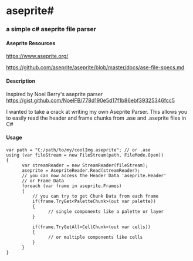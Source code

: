 
# aseprite#
### a simple c# aseprite file parser

#### Aseprite Resources
https://www.aseprite.org/

https://github.com/aseprite/aseprite/blob/master/docs/ase-file-specs.md

#### Description
Inspired by  Noel Berry's aseprite parser 
https://gist.github.com/NoelFB/778d190e5d17f1b86ebf39325346fcc5

I wanted to take a crack at writing my own Aseprite Parser. This allows you to easily read the header and frame chunks from .ase and .aseprite files in C#

#### Usage
    var path = "C:/path/to/my/coolImg.aseprite"; // or .ase
    using (var fileStream = new FileStream(path, FileMode.Open))
    {
          var streamReader = new StreamReader(fileStream);
          aseprite = AsepriteReader.Read(streamReader);
          // you can now access the Header Data 'aseprite.Header'
          // or Frame Data 
          foreach (var frame in aseprite.Frames)
          {
              // you can try to get Chunk Data from each frame
              if(frame.TryGet<PaletteChunk>(out var palette))
              {
                    // single components like a palette or layer
              }
              
              if(frame.TryGetAll<CellChunk>(out var cells))
              {
                    // or multiple components like cells
              }
          }
    }
    
    


